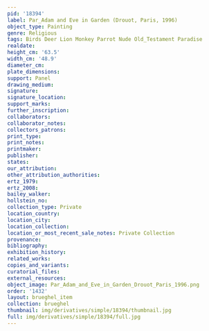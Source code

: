 ```yaml
---
pid: '18394'
label: Par_Adam and Eve in Garden (Drouot, Paris, 1996)
object_type: Painting
genre: Religious
tags: Birds Deer Lion Monkey Parrot Nude Old_Testament Paradise
realdate: 
height_cm: '63.5'
width_cm: '48.9'
diameter_cm: 
plate_dimensions: 
support: Panel
drawing_medium: 
signature: 
signature_location: 
support_marks: 
further_inscription: 
collaborators: 
collaborator_notes: 
collectors_patrons: 
print_type: 
print_notes: 
printmaker: 
publisher: 
states: 
our_attribution: 
other_attribution_authorities: 
ertz_1979: 
ertz_2008: 
bailey_walker: 
hollstein_no: 
collection_type: Private
location_country: 
location_city: 
location_collection: 
location_or_most_recent_sale_notes: Private Collection
provenance: 
bibliography: 
exhibition_history: 
related_works: 
copies_and_variants: 
curatorial_files: 
external_resources: 
object_image: Par_Adam_and_Eve_in_Garden_Drouot_Paris_1996.png
order: '1432'
layout: brueghel_item
collection: brueghel
thumbnail: img/derivatives/simple/18394/thumbnail.jpg
full: img/derivatives/simple/18394/full.jpg
---
```

